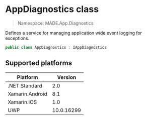 # AppDiagnostics class

> Namespace: MADE.App.Diagnostics

Defines a service for managing application wide event logging for exceptions.

```csharp
public class AppDiagnostics : IAppDiagnostics
```

## Supported platforms

| Platform | Version |
| --- | --- |
| .NET Standard | 2.0 |
| Xamarin.Android | 8.1 |
| Xamarin.iOS  | 1.0 |
| UWP | 10.0.16299 | 